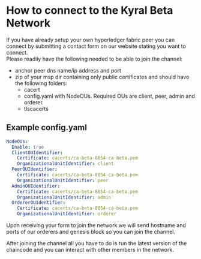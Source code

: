 # How to connect to the Kyral Beta Network
If you have already setup your own hyperledger fabric peer you can connect by submitting a contact form on our website stating you want to connect.  
Please readily have the following needed to be able to join the channel:
* anchor peer dns name/ip address and port
* zip of your msp dir containing only public certificates and should have the following folders:
    * cacert
    * config.yaml with NodeOUs. Required OUs are client, peer, admin and orderer.
    * tlscacerts

## Example config.yaml
```yaml
NodeOUs:
  Enable: true
  ClientOUIdentifier:
    Certificate: cacerts/ca-beta-8054-ca-beta.pem
    OrganizationalUnitIdentifier: client
  PeerOUIdentifier:
    Certificate: cacerts/ca-beta-8054-ca-beta.pem
    OrganizationalUnitIdentifier: peer
  AdminOUIdentifier:
    Certificate: cacerts/ca-beta-8054-ca-beta.pem
    OrganizationalUnitIdentifier: admin
  OrdererOUIdentifier:
    Certificate: cacerts/ca-beta-8054-ca-beta.pem
    OrganizationalUnitIdentifier: orderer
```

Upon receiving your form to join the network we will send hostname and ports of our orderers and genesis block so you can join the channel.

After joining the channel all you have to do is run the latest version of the chaincode and you can interact with other members in the network.
